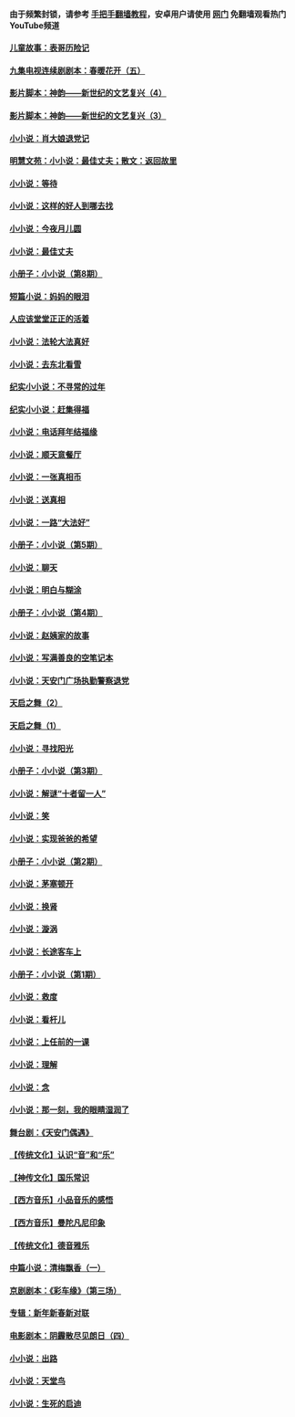 #### 由于频繁封锁，请参考 [手把手翻墙教程](https://github.com/gfw-breaker/guides/wiki/)，安卓用户请使用 [网门](https://github.com/gfw-breaker/nogfw/blob/master/dl.md?t=06020900) 免翻墙观看热门YouTube频道 

#### [儿童故事：表哥历险记](../pages/328/383535.md?t=06020900) 

#### [九集电视连续剧剧本：春暖花开（五）](../pages/328/275919.md?t=06020900) 

#### [影片脚本：神韵——新世纪的文艺复兴（4）](../pages/328/266089.md?t=06020900) 

#### [影片脚本：神韵——新世纪的文艺复兴（3）](../pages/328/266087.md?t=06020900) 

#### [小小说：肖大娘退党记](../pages/328/239807.md?t=06020900) 

#### [明慧文苑：小小说：最佳丈夫；散文：返回故里](../pages/328/3439.md?t=06020900) 

#### [小小说：等待](../pages/328/223927.md?t=06020900) 

#### [小小说：这样的好人到哪去找](../pages/328/209396.md?t=06020900) 

#### [小小说：今夜月儿圆](../pages/328/193588.md?t=06020900) 

#### [小小说：最佳丈夫](../pages/328/190938.md?t=06020900) 

#### [小册子：小小说（第8期）](../pages/328/188202.md?t=06020900) 

#### [短篇小说：妈妈的眼泪](../pages/328/187712.md?t=06020900) 

#### [人应该堂堂正正的活着](../pages/328/182430.md?t=06020900) 

#### [小小说：法轮大法真好](../pages/328/174669.md?t=06020900) 

#### [小小说：去东北看雪](../pages/328/173882.md?t=06020900) 

#### [纪实小小说：不寻常的过年](../pages/328/173187.md?t=06020900) 

#### [纪实小小说：赶集得福](../pages/328/172652.md?t=06020900) 

#### [小小说：电话拜年结福缘](../pages/328/172533.md?t=06020900) 

#### [小小说：顺天意餐厅](../pages/328/170182.md?t=06020900) 

#### [小小说：一张真相币](../pages/328/169410.md?t=06020900) 

#### [小小说：送真相](../pages/328/166713.md?t=06020900) 

#### [小小说：一路“大法好”](../pages/328/162016.md?t=06020900) 

#### [小册子：小小说（第5期）](../pages/328/161131.md?t=06020900) 

#### [小小说：聊天](../pages/328/159640.md?t=06020900) 

#### [小小说：明白与糊涂](../pages/328/158101.md?t=06020900) 

#### [小册子：小小说（第4期）](../pages/328/158006.md?t=06020900) 

#### [小小说：赵姨家的故事](../pages/328/157843.md?t=06020900) 

#### [小小说：写满善良的空笔记本](../pages/328/157382.md?t=06020900) 

#### [小小说：天安门广场执勤警察退党](../pages/328/156982.md?t=06020900) 

#### [天启之舞（2）](../pages/328/153440.md?t=06020900) 

#### [天启之舞（1）](../pages/328/153439.md?t=06020900) 

#### [小小说：寻找阳光](../pages/328/153065.md?t=06020900) 

#### [小册子：小小说（第3期）](../pages/328/151715.md?t=06020900) 

#### [小小说：解谜“十者留一人”](../pages/328/148967.md?t=06020900) 

#### [小小说：笑](../pages/328/148905.md?t=06020900) 

#### [小小说：实现爸爸的希望](../pages/328/148096.md?t=06020900) 

#### [小册子：小小说（第2期）](../pages/328/147214.md?t=06020900) 

#### [小小说：茅塞顿开](../pages/328/147030.md?t=06020900) 

#### [小小说：换肾](../pages/328/146770.md?t=06020900) 

#### [小小说：漩涡](../pages/328/146683.md?t=06020900) 

#### [小小说：长途客车上](../pages/328/145076.md?t=06020900) 

#### [小册子：小小说（第1期）](../pages/328/143963.md?t=06020900) 

#### [小小说：救度](../pages/328/143927.md?t=06020900) 

#### [小小说：看杆儿](../pages/328/142137.md?t=06020900) 

#### [小小说：上任前的一课](../pages/328/140808.md?t=06020900) 

#### [小小说：理解](../pages/328/140476.md?t=06020900) 

#### [小小说：念](../pages/328/139513.md?t=06020900) 

#### [小小说：那一刻，我的眼睛湿润了](../pages/328/138476.md?t=06020900) 

#### [舞台剧：《天安门偶遇》](../pages/328/117155.md?t=06020900) 

#### [【传统文化】认识“音”和“乐”](../pages/328/108667.md?t=06020900) 

#### [【神传文化】国乐常识](../pages/328/104225.md?t=06020900) 

#### [【西方音乐】小品音乐的感悟](../pages/328/102924.md?t=06020900) 

#### [【西方音乐】曼陀凡尼印象](../pages/328/102922.md?t=06020900) 

#### [【传统文化】德音雅乐](../pages/328/102923.md?t=06020900) 

#### [中篇小说：清梅飘香（一）](../pages/328/101058.md?t=06020900) 

#### [京剧剧本：《彩车缘》（第三场）](../pages/328/96434.md?t=06020900) 

#### [专辑：新年新春新对联](../pages/328/94991.md?t=06020900) 

#### [电影剧本：阴霾散尽见朗日（四）](../pages/328/87081.md?t=06020900) 

#### [小小说：出路](../pages/328/84848.md?t=06020900) 

#### [小小说：天堂鸟](../pages/328/83084.md?t=06020900) 

#### [小小说：生死的启迪](../pages/328/70977.md?t=06020900) 

